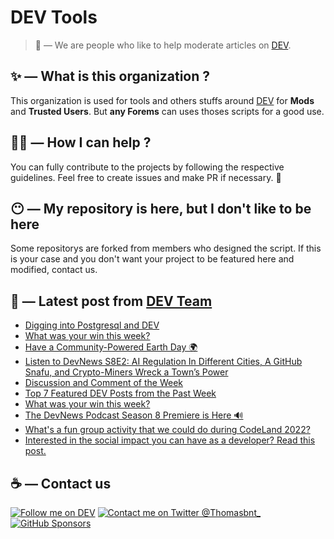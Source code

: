 # DEV Tools

> 🔧 — We are people who like to help moderate articles on [DEV](https://dev.to).

## ✨ — What is this organization ?

This organization is used for tools and others stuffs around [DEV](https://dev.to) for **Mods** and **Trusted Users**. But __any Forems__ can uses thoses scripts for a good use.


## 💪🏼 — How I can help ?

You can fully contribute to the projects by following the respective guidelines. Feel free to create issues and make PR if necessary. 🎉

## 😶 — My repository is here, but I don't like to be here

Some repositorys are forked from members who designed the script. If this is your case and you don't want your project to be featured here and modified, contact us.

## 📝 — Latest post from [DEV Team](https://dev.to/devteam)

<!-- BLOG-POST-LIST:START -->
- [Digging into Postgresql and DEV](https://dev.to/devteam/digging-into-postgresql-and-dev-3e43)
- [What was your win this week?](https://dev.to/devteam/what-was-your-win-this-week-1blm)
- [Have a Community-Powered Earth Day 🌍](https://dev.to/devteam/have-a-community-powered-earth-day-5jc)
- [Listen to DevNews S8E2: AI Regulation In Different Cities, A GitHub Snafu, and Crypto-Miners Wreck a Town’s Power](https://dev.to/devteam/listen-to-devnews-s8e2-ai-regulation-in-different-cities-a-github-snafu-and-crypto-miners-wreck-a-towns-power-f6j)
- [Discussion and Comment of the Week](https://dev.to/devteam/discussion-and-comment-of-the-week-22cl)
- [Top 7 Featured DEV Posts from the Past Week](https://dev.to/devteam/top-7-featured-dev-posts-from-the-past-week-18pe)
- [What was your win this week?](https://dev.to/devteam/what-was-your-win-this-week-1lp6)
- [The DevNews Podcast Season 8 Premiere is Here 🔊](https://dev.to/devteam/the-devnews-podcast-season-8-premiere-is-here-4c6m)
- [What&#39;s a fun group activity that we could do during CodeLand 2022?](https://dev.to/devteam/whats-a-fun-group-activity-that-we-could-do-during-codeland-2022-1dh9)
- [Interested in the social impact you can have as a developer? Read this post.](https://dev.to/devteam/interested-in-the-social-impact-you-can-have-as-a-developer-read-this-post-31lh)
<!-- BLOG-POST-LIST:END -->


## ☕ — Contact us

[![Follow me on DEV](https://img.shields.io/badge/dev.to-%2308090A.svg?&style=for-the-badge&logo=dev.to&logoColor=white&alt=devto)](https://dev.to/thomasbnt)
[![Contact me on Twitter @Thomasbnt_](https://img.shields.io/badge/Contact%20me%20on%20Twitter-%231DA1F2.svg?&style=for-the-badge&logo=twitter&logoColor=white&alt=twitter)](https://twitter.com/messages/1142357270-1142357270?text=Hello,%20I%20contact%20you%20from%20devtotools%20&recipient_id=1142357270) [![GitHub Sponsors](https://img.shields.io/badge/Sponsor%20me-%23EA54AE.svg?&style=for-the-badge&logo=github-sponsors&logoColor=white)](https://github.com/sponsors/thomasbnt)



